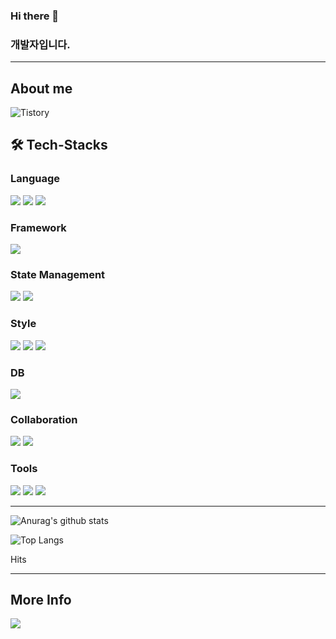 ### Hi there 👋

<!--
**M-Moong/M-Moong** is a ✨ _special_ ✨ repository because its `README.md` (this file) appears on your GitHub profile.

Here are some ideas to get you started:

- 🔭 I’m currently working on ...
- 🌱 I’m currently learning ...
- 👯 I’m looking to collaborate on ...
- 🤔 I’m looking for help with ...
- 💬 Ask me about ...
- 📫 How to reach me: ...
- 😄 Pronouns: ...
- ⚡ Fun fact: ... 
-->




### 개발자입니다.

---

## About me

  <span>
  <a><img alt="Tistory" src ="https://img.shields.io/badge/Tistory-black.svg?&style=for-the-badge"/></a>

## 🛠️ Tech-Stacks

### Language

 <img src="https://img.shields.io/badge/html5-E34F26?style=for-the-badge&logo=html5&logoColor=white">
 <img src="https://img.shields.io/badge/css-1572B6?style=for-the-badge&logo=css3&logoColor=white">
 <img src="https://img.shields.io/badge/javascript-F7DF1E?style=for-the-badge&logo=javascript&logoColor=black">

### Framework

 <img src="https://img.shields.io/badge/react-61DAFB?style=for-the-badge&logo=react&logoColor=black">

### State Management

 <img src="https://img.shields.io/badge/Zustand-593D88?style=for-the-badge&logo=zustand&logoColor=white">
 <img src="https://img.shields.io/badge/Recoil-3578E5?style=for-the-badge&logo=recoil&logoColor=white">
 
### Style

 <img src="https://img.shields.io/badge/Sass-CC6699?style=for-the-badge&logo=Sass&logoColor=white">
 <img src="https://img.shields.io/badge/Tailwind-38B2AC?style=for-the-badge&logo=tailwind-css&logoColor=white">
 <img src="https://img.shields.io/badge/Styled--components-db7093?style=for-the-badge&logo=styled-components&logoColor=white">

### DB

 <img src="https://img.shields.io/badge/firebase-FFCA28?style=for-the-badge&logo=firebase&logoColor=white">

### Collaboration

<img src="https://img.shields.io/badge/discord-5865F2?style=for-the-badge&logo=discord&logoColor=white">
<img src="https://img.shields.io/badge/slack-4A154B?style=for-the-badge&logo=slack&logoColor=white">

### Tools

<img src="https://img.shields.io/badge/Visual_Studio-5C2D91?style=for-the-badge&logo=visual%20studio&logoColor=white">
<img src="https://img.shields.io/badge/github-181717?style=for-the-badge&logo=github&logoColor=white">
<img src="https://img.shields.io/badge/Figma-F24E1E?style=for-the-badge&logo=figma&logoColor=white">

---

![Anurag's github stats](https://github-readme-stats.vercel.app/api?username=M-Moong&show_icons=true&theme=synthwave)

![Top Langs](https://github-readme-stats.vercel.app/api/top-langs/?username=M-Moong&layout=compact&theme=synthwave)

Hits

---

## More Info

<a><img src="https://img.shields.io/badge/Gmail-D14836?style=for-the-badge&logo=gmail&logoColor=white"></a>
